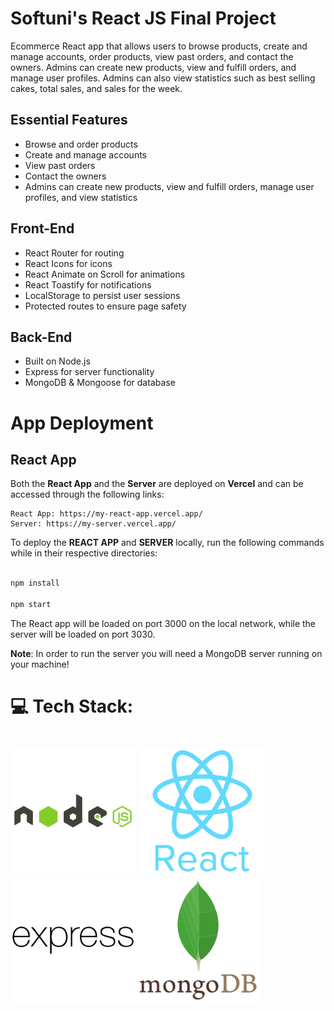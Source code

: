 
# Softuni's React JS Final Project

Ecommerce React app that allows users to browse products, create and manage accounts, order products, view past orders, and contact the owners. Admins can create new products, view and fulfill orders, and manage user profiles. Admins can also view statistics such as best selling cakes, total sales, and sales for the week.

## Essential Features

- Browse and order products
- Create and manage accounts
- View past orders
- Contact the owners
- Admins can create new products, view and fulfill orders, manage user profiles, and view statistics

## Front-End

- React Router for routing
- React Icons for icons
- React Animate on Scroll for animations
- React Toastify for notifications
- LocalStorage to persist user sessions
- Protected routes to ensure page safety

## Back-End

- Built on Node.js
- Express for server functionality
- MongoDB & Mongoose for database
  

# App Deployment

  ## React App
Both the **React App** and the **Server** are deployed on **Vercel** and can be accessed through the following links:

    React App: https://my-react-app.vercel.app/
    Server: https://my-server.vercel.app/

To deploy the **REACT APP** and **SERVER** locally, run the following commands while in their respective directories:

  

```bash

npm install

npm start

```

The React app will be loaded on port 3000 on the local network, while the server will be loaded on port 3030.
  

**Note**: In order to run the server you will need a MongoDB server running on your machine!

# 💻 Tech Stack:
#  <img src="https://raw.githubusercontent.com/devicons/devicon/master/icons/nodejs/nodejs-original-wordmark.svg" alt="html5" width="200" height="200"/>   <img src="https://raw.githubusercontent.com/devicons/devicon/master/icons/react/react-original-wordmark.svg" alt="react" width="200" height="200"/><img src="https://raw.githubusercontent.com/devicons/devicon/master/icons/express/express-original-wordmark.svg" alt="express" width="200" height="200"/><img src="https://raw.githubusercontent.com/devicons/devicon/master/icons/mongodb/mongodb-original-wordmark.svg" alt="mongoDB" width="200" height="200"/>

